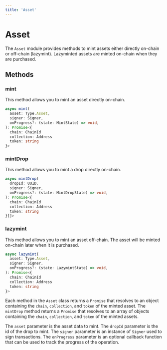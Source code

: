 ```yaml
---
title: 'Asset'
---
```


# Asset

The `Asset` module provides methods to mint assets either directly on-chain or off-chain (lazymint). Lazyminted assets are minted on-chain when they are purchased.

## Methods

### mint

This method allows you to mint an asset directly on-chain.

```ts
async mint(
  asset: Type.Asset,
  signer: Signer,
  onProgress?: (state: MintState) => void,
): Promise<{
  chain: ChainId
  collection: Address
  token: string
}>
```

### mintDrop

This method allows you to mint a drop directly on-chain.

```ts
async mintDrop(
  dropId: UUID,
  signer: Signer,
  onProgress?: (state: MintDropState) => void,
): Promise<{
  chain: ChainId
  collection: Address
  token: string
}[]>
```

### lazymint

This method allows you to mint an asset off-chain. The asset will be minted on-chain later when it is purchased.

```ts
async lazymint(
  asset: Type.Asset,
  signer: Signer,
  onProgress?: (state: LazymintState) => void,
): Promise<{
  chain: ChainId
  collection: Address
  token: string
}>
```

Each method in the `Asset` class returns a `Promise` that resolves to an object containing the `chain`, `collection`, and `token` of the minted asset. The `mintDrop` method returns a `Promise` that resolves to an array of objects containing the `chain`, `collection`, and `token` of the minted assets.

The `asset` parameter is the asset data to mint. The `dropId` parameter is the id of the drop to mint. The `signer` parameter is an instance of `Signer` used to sign transactions. The `onProgress` parameter is an optional callback function that can be used to track the progress of the operation.

